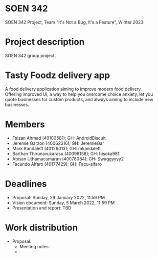 # SOEN 342
 SOEN 342 Project, Team "It's Not a Bug, It's a Feature", Winter 2023

# Project description
 SOEN 342 group project.  
 
# Tasty Foodz delivery app
A food delivery application aiming to improve modern food delivery. Offering improved UI, a way to help you overcome choice anxiety, let you quote businesses for custom products, and always aiming to include new businesses.

# Members
- Faizan Ahmad (40100581); GH: AndroidBiscuit
- Jeremie Garzon (40062316); GH: JeremieGar
- Mark Kandaleft (40126013); GH: mkandaleft
- Barthan Thirunavukarasu (40098158); GH: hisoka981
- Abisan Uthamacumaran (40078084); GH: Swaggyyyy2
- Facundo Alfaro (40177429); GH: Facu-alfaro


# Deadlines
- Proposal: Sunday, 29 January 2022, 11:59 PM
- Vision document: Sunday, 5 March 2022, 11:59 PM
- Presentation and report: TBD

# Work distribution
- Proposal: 
  - Meeting notes: 
  - 
